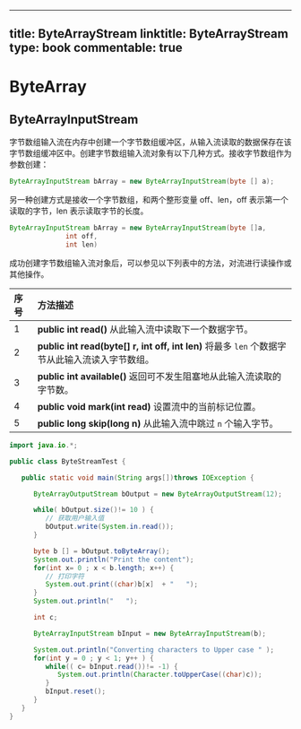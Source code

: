 
---
title: ByteArrayStream
linktitle: ByteArrayStream
type: book
commentable: true
---

# ByteArray

## ByteArrayInputStream

字节数组输入流在内存中创建一个字节数组缓冲区，从输入流读取的数据保存在该字节数组缓冲区中。创建字节数组输入流对象有以下几种方式。接收字节数组作为参数创建：

```java
ByteArrayInputStream bArray = new ByteArrayInputStream(byte [] a);
```

另一种创建方式是接收一个字节数组，和两个整形变量 off、len，off 表示第一个读取的字节，len 表示读取字节的长度。

```java
ByteArrayInputStream bArray = new ByteArrayInputStream(byte []a,
              int off,
              int len)
```

成功创建字节数组输入流对象后，可以参见以下列表中的方法，对流进行读操作或其他操作。

| 序号 | 方法描述                                                                                        |
| :--- | :---------------------------------------------------------------------------------------------- |
| 1    | **public int read()** 从此输入流中读取下一个数据字节。                                          |
| 2    | **public int read(byte[] r, int off, int len)** 将最多 `len` 个数据字节从此输入流读入字节数组。 |
| 3    | **public int available()** 返回可不发生阻塞地从此输入流读取的字节数。                           |
| 4    | **public void mark(int read)** 设置流中的当前标记位置。                                         |
| 5    | **public long skip(long n)** 从此输入流中跳过 `n` 个输入字节。                                  |

```java
import java.io.*;

public class ByteStreamTest {

   public static void main(String args[])throws IOException {

      ByteArrayOutputStream bOutput = new ByteArrayOutputStream(12);

      while( bOutput.size()!= 10 ) {
         // 获取用户输入值
         bOutput.write(System.in.read());
      }

      byte b [] = bOutput.toByteArray();
      System.out.println("Print the content");
      for(int x= 0 ; x < b.length; x++) {
         // 打印字符
         System.out.print((char)b[x]  + "   ");
      }
      System.out.println("   ");

      int c;

      ByteArrayInputStream bInput = new ByteArrayInputStream(b);

      System.out.println("Converting characters to Upper case " );
      for(int y = 0 ; y < 1; y++ ) {
         while(( c= bInput.read())!= -1) {
            System.out.println(Character.toUpperCase((char)c));
         }
         bInput.reset();
      }
   }
}
```

    